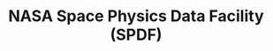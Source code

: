---
layout: default
description: 'Space Physics Data Facility (SPDF) is the NASA active and permanent
  archive for non-solar heliophysics data (solar data at SDAC), per the NASA Heliophysics
  Science Data Management Policy. SPDF is a project of the Heliophysics Science Division
  (HSD) at NASA''s Goddard Space Flight Center. SPDF also provides multi-project,
  cross-disciplinary access to data to enable correlative and collaborative research
  across discipline and mission boundaries with present and past missions. SPDF maintains
  the SSCweb database of spacecraft orbits, the OMNIweb cross-normalized database,
  and the Common Data Format (CDF) self-describing science data format and associated
  software. '
notes: 'A database compiling many observing platforms

  '
programmatic_access: 'yes'
relationship_description: Relationship to CDAWeb and OMNIWeb
relationships:
- cdaweb
- omniweb
relationships_to_other_tools: Relationship to CDAWeb and OMNIWeb?
shortname: spdf
thumbnail_url: https://upload.wikimedia.org/wikipedia/commons/e/e5/NASA_logo.svg
timestamp: Mon, 14 Feb 2022 17:42:57 GMT
title: NASA Space Physics Data Facility (SPDF)
type: database
uuid: d0f4a7ce-9732-40e9-8aac-30d816756bc0
website_link: https://spdf.gsfc.nasa.gov/
---